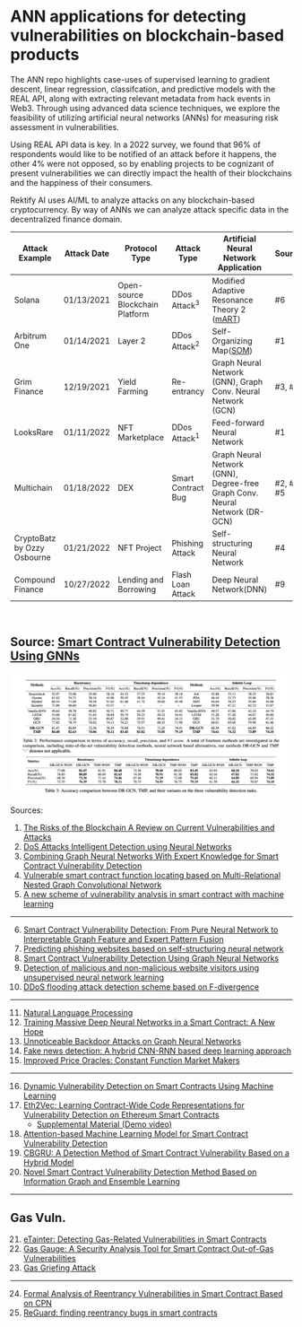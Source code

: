 # ANN applications for detecting vulnerabilities on blockchain-based products

The ANN repo highlights case-uses of supervised learning to gradient descent, linear regression, classifcation, and predictive models with the REAL API, along with extracting relevant metadata from hack events in Web3. Through using advanced data science techniques, we explore the feasibility of utilizing artificial neural networks (ANNs) for measuring risk assessment in vulnerabilities. 

Using REAL API data is key. In a 2022 survey, we found that 96% of respondents would like to be notified of an attack before it happens, the other 4% were not opposed, so by enabling projects to be cognizant of present vulnerabilities we can directly impact the health of their blockchains and the happiness of their consumers.

Rektify AI uses AI/ML to analyze attacks on any blockchain-based cryptocurrency. By way of ANNs we can analyze attack specific data in the decentralized finance domain. 

| Attack Example | Attack Date | Protocol Type | Attack Type  | Artificial Neural Network Application | Sources |  
|-----------| -------- | -------- | ------------- | -------------- | ----------- |
| Solana | 01/13/2021 | Open-source Blockchain Platform |  DDos Attack<sup>3</sup>   | Modified Adaptive Resonance Theory 2 ([mART](http://techlab.bu.edu/resources/cat/C54/index.html)) | #6 |
| Arbitrum One | 01/14/2021 | Layer 2 |  DDos Attack<sup>2</sup> | Self-Organizing Map([SOM](https://pypi.org/project/sklearn-som/)) | #1 |
| Grim Finance | 12/19/2021 | Yield Farming | Re-entrancy | Graph Neural Network (GNN), Graph Conv. Neural Network (GCN) |#3, #5 |
| LooksRare | 01/11/2022 | NFT Marketplace |  DDos Attack<sup>1</sup>  | Feed-forward Neural Network   | #1 |
| Multichain | 01/18/2022 | DEX | Smart Contract Bug  | Graph Neural Network (GNN), Degree-free Graph Conv. Neural Network (DR-GCN) | #2, #3, #5  |
| CryptoBatz by Ozzy Osbourne | 01/21/2022 | NFT Project |  Phishing Attack | Self-structuring Neural Network | #4 |
| Compound Finance | 10/27/2022 | Lending and Borrowing |  Flash Loan Attack | Deep Neural Network(DNN) | #9 |
</br>

## Source: [Smart Contract Vulnerability Detection Using GNNs](https://www.ijcai.org/Proceedings/2020/0454.pdf)

<!-- image -->
<p style="text-align:center;">
  <img src="attacks-transformers.png" alt="tensor flow" width="800" class="center" style="margin-right: 5px;"/>
</p>


Sources:
1. [The Risks of the Blockchain A Review on Current Vulnerabilities and Attacks](https://isyou.info/jisis/vol10/no3/jisis-2020-vol10-no3-06.pdf)
2. [DoS Attacks Intelligent Detection using Neural Networks](https://reader.elsevier.com/reader/sd/pii/S1319157806800029?token=2EF11E26C870D27055A3E24E1E9E5FA0BBE72443A8FAB2CAC51BA87B480D569CF612869DB9F56B18D546E3FC4AAAE771&originRegion=us-east-1&originCreation=20220128064013)
3. [Combining Graph Neural Networks With Expert Knowledge for Smart Contract Vulnerability Detection](https://ieeexplore.ieee.org/abstract/document/9477066)
4. [Vulnerable smart contract function locating based on Multi-Relational Nested Graph Convolutional Network](https://www.sciencedirect.com/science/article/abs/pii/S016412122300170X?via%3Dihub)
5. [A new scheme of vulnerability analysis in smart contract with machine learning](https://link.springer.com/article/10.1007/s11276-020-02379-z)

----

6. [Smart Contract Vulnerability Detection: From Pure Neural Network to Interpretable Graph Feature and Expert Pattern Fusion](https://arxiv.org/abs/2106.09282)
7. [Predicting phishing websites based on self-structuring neural network](https://link.springer.com/article/10.1007/s00521-013-1490-z)
8. [Smart Contract Vulnerability Detection Using Graph Neural Networks](https://www.ijcai.org/Proceedings/2020/0454.pdf)
9. [Detection of malicious and non-malicious website visitors using unsupervised neural network learning](https://www.sciencedirect.com/science/article/abs/pii/S1568494612003778)
10. [DDoS flooding attack detection scheme based on F-divergence](https://www.sciencedirect.com/science/article/abs/pii/S0140366412001156)

----

11. [Natural Language Processing](https://strathprints.strath.ac.uk/2611/1/strathprints002611.pdf)
12. [Training Massive Deep Neural Networks in a Smart
Contract: A New Hope](https://arxiv.org/pdf/2106.14763.pdf)
13. [Unnoticeable Backdoor Attacks on Graph Neural Networks](https://arxiv.org/abs/2303.01263)
14. [Fake news detection: A hybrid CNN-RNN based deep learning approach](https://www.sciencedirect.com/science/article/pii/S2667096820300070)
15. [Improved Price Oracles: Constant Function Market Makers](https://arxiv.org/pdf/2003.10001.pdf)

----

16. [Dynamic Vulnerability Detection on Smart Contracts Using Machine Learning](https://arxiv.org/pdf/2102.07420.pdf)
17. [Eth2Vec: Learning Contract-Wide Code Representations for Vulnerability Detection on Ethereum Smart Contracts](https://dl.acm.org/doi/pdf/10.1145/3457337.3457841) </br>
     - [Supplemental Material (Demo video)](https://dl.acm.org/doi/abs/10.1145/3457337.3457841)
18. [Attention-based Machine Learning Model for Smart Contract Vulnerability Detection](https://iopscience.iop.org/article/10.1088/1742-6596/1820/1/012004/pdf)
19. [CBGRU: A Detection Method of Smart Contract Vulnerability Based on a Hybrid Model](https://www.mdpi.com/1424-8220/22/9/3577)
20. [Novel Smart Contract Vulnerability Detection Method Based on Information Graph and Ensemble Learning](https://www.mdpi.com/1424-8220/22/9/3581)

----


## Gas Vuln.
21. [eTainter: Detecting Gas-Related Vulnerabilities in Smart Contracts](https://people.ece.ubc.ca/mjulia/publications/eTainter_2022.pdf)
22. [Gas Gauge: A Security Analysis Tool for Smart Contract Out-of-Gas Vulnerabilities](https://arxiv.org/abs/2112.14771)
23. [Gas Griefing Attack](https://www.linkedin.com/pulse/gas-griefing-attack-olympix/)

----
24. [Formal Analysis of Reentrancy Vulnerabilities in Smart Contract Based on CPN](https://www.mdpi.com/2079-9292/12/10/2152)
25. [ReGuard: finding reentrancy bugs in smart contracts](https://dl.acm.org/doi/10.1145/3183440.3183495)
